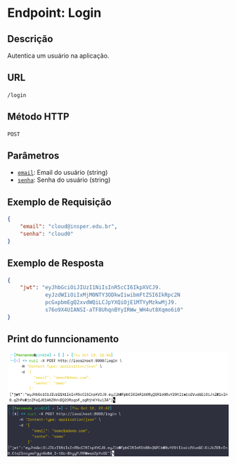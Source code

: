 # Endpoint: Login

## Descrição

Autentica um usuário na aplicação.

## URL

`/login`

## Método HTTP

`POST`

## Parâmetros

- [`email`](command:_github.copilot.openSymbolFromReferences?%5B%22%22%2C%5B%7B%22uri%22%3A%7B%22scheme%22%3A%22file%22%2C%22authority%22%3A%22%22%2C%22path%22%3A%22%2Fhome%2Ffernando%2F6%2Fcloud%2FAPIRest%2Fapp%2Fmain.py%22%2C%22query%22%3A%22%22%2C%22fragment%22%3A%22%22%7D%2C%22pos%22%3A%7B%22line%22%3A26%2C%22character%22%3A4%7D%7D%5D%2C%229a1fa8cb-7ff2-40b9-bea5-50498f3a6989%22%5D "Go to definition"): Email do usuário (string)
- [`senha`](command:_github.copilot.openSymbolFromReferences?%5B%22%22%2C%5B%7B%22uri%22%3A%7B%22scheme%22%3A%22file%22%2C%22authority%22%3A%22%22%2C%22path%22%3A%22%2Fhome%2Ffernando%2F6%2Fcloud%2FAPIRest%2Fapp%2Fmain.py%22%2C%22query%22%3A%22%22%2C%22fragment%22%3A%22%22%7D%2C%22pos%22%3A%7B%22line%22%3A27%2C%22character%22%3A4%7D%7D%5D%2C%229a1fa8cb-7ff2-40b9-bea5-50498f3a6989%22%5D "Go to definition"): Senha do usuário (string)

## Exemplo de Requisição

```json
{
    "email": "cloud@insper.edu.br",
    "senha": "cloud0"
}
```

## Exemplo de Resposta

```json
{
    "jwt": "eyJhbGciOiJIUzI1NiIsInR5cCI6IkpXVCJ9.
            eyJzdWIiOiIxMjM0NTY3ODkwIiwibmFtZSI6IkRpc2N
            pcGxpbmEgQ2xvdWQiLCJpYXQiOjE1MTYyMzkwMjJ9.
            s76o9X4UIANSI-aTF8UhqnBYyIRWw_WH4ut8Xqmo6i0"
}
```

## Print do funncionamento

![Exemplo Login](ExemploLoginWhite.png#only-light)
![Exemplo Login](ExemploLoginDark.png#only-dark)
